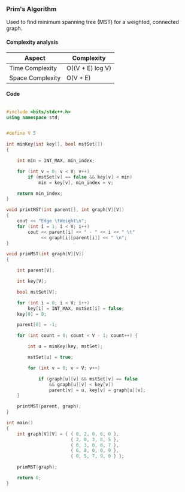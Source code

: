 ### Prim's Algorithm

Used to find minimum spanning tree (MST) for a weighted, connected graph.

#### Complexity analysis

| Aspect           | Complexity       |
| ---------------- | ---------------- |
| Time Complexity  | O((V + E) log V) |
| Space Complexity | O(V + E)         |

#### Code

```cpp

#include <bits/stdc++.h>
using namespace std;


#define V 5

int minKey(int key[], bool mstSet[])
{

    int min = INT_MAX, min_index;

    for (int v = 0; v < V; v++)
        if (mstSet[v] == false && key[v] < min)
            min = key[v], min_index = v;

    return min_index;
}

void printMST(int parent[], int graph[V][V])
{
    cout << "Edge \tWeight\n";
    for (int i = 1; i < V; i++)
        cout << parent[i] << " - " << i << " \t"
             << graph[i][parent[i]] << " \n";
}

void primMST(int graph[V][V])
{

    int parent[V];

    int key[V];

    bool mstSet[V];

    for (int i = 0; i < V; i++)
        key[i] = INT_MAX, mstSet[i] = false;
    key[0] = 0;

    parent[0] = -1;

    for (int count = 0; count < V - 1; count++) {

        int u = minKey(key, mstSet);

        mstSet[u] = true;

        for (int v = 0; v < V; v++)

            if (graph[u][v] && mstSet[v] == false
                && graph[u][v] < key[v])
                parent[v] = u, key[v] = graph[u][v];
    }

    printMST(parent, graph);
}

int main()
{
    int graph[V][V] = { { 0, 2, 0, 6, 0 },
                        { 2, 0, 3, 8, 5 },
                        { 0, 3, 0, 0, 7 },
                        { 6, 8, 0, 0, 9 },
                        { 0, 5, 7, 9, 0 } };

    primMST(graph);

    return 0;
}

```
